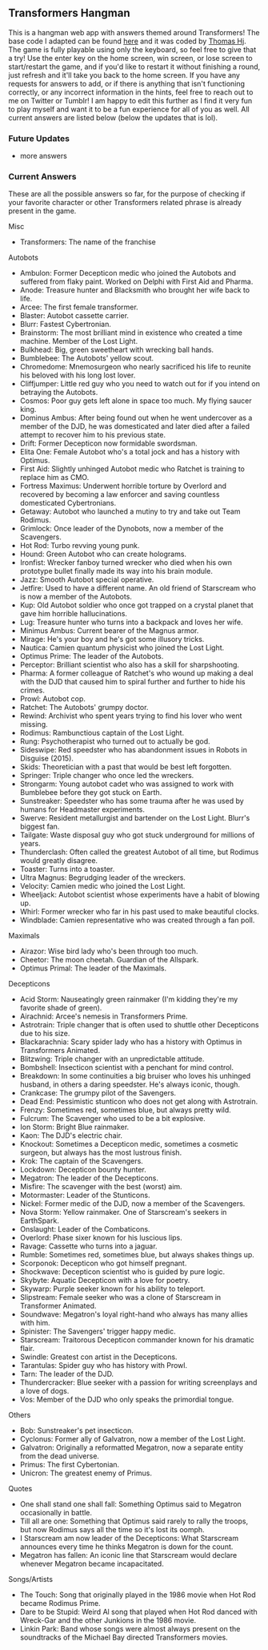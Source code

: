 ## Transformers Hangman

This is a hangman web app with answers themed around Transformers! The base code I adapted can be found [here](https://www.sololearn.com/en/compiler-playground/WyyBylG1NvdU/#js) and it was coded by [Thomas Hj](https://www.sololearn.com/en/Profile/2280953). The game is fully playable using only the keyboard, so feel free to give that a try! Use the enter key on the home screen, win screen, or lose screen to start/restart the game, and if you'd like to restart it without finishing a round, just refresh and it'll take you back to the home screen. If you have any requests for answers to add, or if there is anything that isn't functioning correctly, or any incorrect information in the hints, feel free to reach out to me on Twitter or Tumblr! I am happy to edit this further as I find it very fun to play myself and want it to be a fun experience for all of you as well. All current answers are listed below (below the updates that is lol).

### Future Updates

- more answers

### Current Answers

These are all the possible answers so far, for the purpose of checking if your favorite character or other Transformers related phrase is already present in the game.

Misc
- Transformers: The name of the franchise

Autobots
- Ambulon: Former Decepticon medic who joined the Autobots and suffered from flaky paint. Worked on Delphi with First Aid and Pharma.
- Anode: Treasure hunter and Blacksmith who brought her wife back to life.
- Arcee: The first female transformer.
- Blaster: Autobot cassette carrier.
- Blurr: Fastest Cybertronian.
- Brainstorm: The most brilliant mind in existence who created a time machine. Member of the Lost Light.
- Bulkhead: Big, green sweetheart with wrecking ball hands.
- Bumblebee: The Autobots' yellow scout.
- Chromedome: Mnemosurgeon who nearly sacrificed his life to reunite his beloved with his long lost lover.
- Cliffjumper: Little red guy who you need to watch out for if you intend on betraying the Autobots.
- Cosmos: Poor guy gets left alone in space too much. My flying saucer king.
- Dominus Ambus: After being found out when he went undercover as a member of the DJD, he was domesticated and later died after a failed attempt to recover him to his previous state.
- Drift: Former Decepticon now formidable swordsman.
- Elita One: Female Autobot who's a total jock and has a history with Optimus.
- First Aid: Slightly unhinged Autobot medic who Ratchet is training to replace him as CMO.
- Fortress Maximus: Underwent horrible torture by Overlord and recovered by becoming a law enforcer and saving countless domesticated Cybertronians.
- Getaway: Autobot who launched a mutiny to try and take out Team Rodimus.
- Grimlock: Once leader of the Dynobots, now a member of the Scavengers.
- Hot Rod: Turbo revving young punk.
- Hound: Green Autobot who can create holograms.
- Ironfist: Wrecker fanboy turned wrecker who died when his own prototype bullet finally made its way into his brain module.
- Jazz: Smooth Autobot special operative.
- Jetfire: Used to have a different name. An old friend of Starscream who is now a member of the Autobots.
- Kup: Old Autobot soldier who once got trapped on a crystal planet that gave him horrible hallucinations.
- Lug: Treasure hunter who turns into a backpack and loves her wife.
- Minimus Ambus: Current bearer of the Magnus armor.
- Mirage: He's your boy and he's got some illusory tricks.
- Nautica: Camien quantum physicist who joined the Lost Light.
- Optimus Prime: The leader of the Autobots.
- Perceptor: Brilliant scientist who also has a skill for sharpshooting.
- Pharma: A former colleague of Ratchet's who wound up making a deal with the DJD that caused him to spiral further and further to hide his crimes.
- Prowl: Autobot cop.
- Ratchet: The Autobots' grumpy doctor.
- Rewind: Archivist who spent years trying to find his lover who went missing.
- Rodimus: Rambunctious captain of the Lost Light.
- Rung: Psychotherapist who turned out to actually be god.
- Sideswipe: Red speedster who has abandonment issues in Robots in Disguise (2015).
- Skids: Theoretician with a past that would be best left forgotten.
- Springer: Triple changer who once led the wreckers.
- Strongarm: Young autobot cadet who was assigned to work with Bumblebee before they got stuck on Earth.
- Sunstreaker: Speedster who has some trauma after he was used by humans for Headmaster experiments.
- Swerve: Resident metallurgist and bartender on the Lost Light. Blurr's biggest fan.
- Tailgate: Waste disposal guy who got stuck underground for millions of years.
- Thunderclash: Often called the greatest Autobot of all time, but Rodimus would greatly disagree.
- Toaster: Turns into a toaster.
- Ultra Magnus: Begrudging leader of the wreckers.
- Velocity: Camien medic who joined the Lost Light.
- Wheeljack: Autobot scientist whose experiments have a habit of blowing up.
- Whirl: Former wrecker who far in his past used to make beautiful clocks.
- Windblade: Camien representative who was created through a fan poll.

Maximals
- Airazor: Wise bird lady who's been through too much.
- Cheetor: The moon cheetah. Guardian of the Allspark.
- Optimus Primal: The leader of the Maximals.

Decepticons
- Acid Storm: Nauseatingly green rainmaker (I'm kidding they're my favorite shade of green).
- Airachnid: Arcee's nemesis in Transformers Prime.
- Astrotrain: Triple changer that is often used to shuttle other Decepticons due to his size.
- Blackarachnia: Scary spider lady who has a history with Optimus in Transformers Animated.
- Blitzwing: Triple changer with an unpredictable attitude.
- Bombshell: Insecticon scientist with a penchant for mind control.
- Breakdown: In some continuities a big bruiser who loves his unhinged husband, in others a daring speedster. He's always iconic, though.
- Crankcase: The grumpy pilot of the Savengers.
- Dead End: Pessimistic stunticon who does not get along with Astrotrain.
- Frenzy: Sometimes red, sometimes blue, but always pretty wild.
- Fulcrum: The Scavenger who used to be a bit explosive.
- Ion Storm: Bright Blue rainmaker.
- Kaon: The DJD's electric chair.
- Knockout: Sometimes a Decepticon medic, sometimes a cosmetic surgeon, but always has the most lustrous finish.
- Krok: The captain of the Scavengers.
- Lockdown: Decepticon bounty hunter.
- Megatron: The leader of the Decepticons.
- Misfire: The scavenger with the best (worst) aim.
- Motormaster: Leader of the Stunticons.
- Nickel: Former medic of the DJD, now a member of the Scavengers.
- Nova Storm: Yellow rainmaker. One of Starscream's seekers in EarthSpark.
- Onslaught: Leader of the Combaticons.
- Overlord: Phase sixer known for his luscious lips.
- Ravage: Cassette who turns into a jaguar.
- Rumble: Sometimes red, sometimes blue, but always shakes things up.
- Scorponok: Decepticon who got himself pregnant.
- Shockwave: Decepticon scientist who is guided by pure logic.
- Skybyte: Aquatic Decepticon with a love for poetry.
- Skywarp: Purple seeker known for his ability to teleport.
- Slipstream: Female seeker who was a clone of Starscream in Transformer Animated.
- Soundwave: Megatron's loyal right-hand who always has many allies with him.
- Spinister: The Savengers' trigger happy medic.
- Starscream: Traitorous Decepticon commander known for his dramatic flair.
- Swindle: Greatest con artist in the Decepticons.
- Tarantulas: Spider guy who has history with Prowl.
- Tarn: The leader of the DJD.
- Thundercracker: Blue seeker with a passion for writing screenplays and a love of dogs.
- Vos: Member of the DJD who only speaks the primordial tongue.

Others
- Bob: Sunstreaker's pet insecticon.
- Cyclonus: Former ally of Galvatron, now a member of the Lost Light.
- Galvatron: Originally a reformatted Megatron, now a separate entity from the dead universe.
- Primus: The first Cybertonian.
- Unicron: The greatest enemy of Primus.

Quotes
- One shall stand one shall fall: Something Optimus said to Megatron occasionally in battle.
- Till all are one: Something that Optimus said rarely to rally the troops, but now Rodimus says all the time so it's lost its oomph.
- I Starscream am now leader of the Decepticons: What Starscream announces every time he thinks Megatron is down for the count.
- Megatron has fallen: An iconic line that Starscream would declare whenever Megatron became incapacitated.

Songs/Artists
- The Touch: Song that originally played in the 1986 movie when Hot Rod became Rodimus Prime.
- Dare to be Stupid: Weird Al song that played when Hot Rod danced with Wreck-Gar and the other Junkions in the 1986 movie.
- Linkin Park: Band whose songs were almost always present on the soundtracks of the Michael Bay directed Transformers movies.
